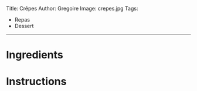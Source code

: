 Title: Crêpes
Author: Gregoire
Image: crepes.jpg
Tags:
 - Repas
 - Dessert
---

# Ingredients

# Instructions

